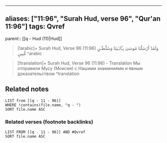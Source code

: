 
---
aliases: ["11:96", "Surah Hud, verse 96", "Qur'an 11:96"]
tags: Qvref
---

parent:: [[q - Hud (11)|Hud]]

> [!arabic]+ Surah Hud, Verse 96 (11:96)
> <span class="quran-arabic">وَلَقَدْ أَرْسَلْنَا مُوسَىٰ بِـَٔايَـٰتِنَا وَسُلْطَـٰنٍ مُّبِينٍ</span>
^arabic

> [!translation]+ Surah Hud, Verse 96 (11:96) - Translation
> Мы отправили Мусу (Моисея) с Нашими знамениями и явным доказательством
^translation



## Related notes
```dataview
LIST from [[q - 11 - 96]]
WHERE !contains(file.name, "q - ")
SORT file.name ASC
```

### Related verses (footnote backlinks)
```dataview
LIST FROM [[q - 11 - 96]] AND #Qvref
SORT file.name ASC
```

